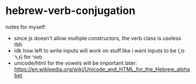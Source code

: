 # hebrew-verb-conjugation

notes for myself:

- since js doesn't allow multiple constructors, the verb class is useless tbh
- idk how left to write inputs will work on stuff.like i want inputs to be (ס, ג,ר) for סוגר
- unicode/html for the vowels will be important later: https://en.wikipedia.org/wiki/Unicode_and_HTML_for_the_Hebrew_alphabet
